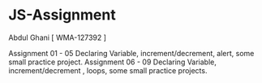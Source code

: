 # JS-Assignment
Abdul Ghani [ WMA-127392 ]

Assignment 01 - 05
Declaring Variable, increment/decrement, alert, some small practice project.
Assignment 06 - 09
Declaring Variable, increment/decrement , loops, some small practice projects.
